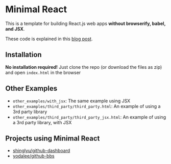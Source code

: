 Minimal React
=============
This is a template for building React.js web apps **without browserify, babel, and JSX**.

These code is explained in this [blog post][post]. 

## Installation

**No installation required!** Just clone the repo (or download the files as zip) and open `index.html` in the browser

## Other Examples
* `other_examples/with_jsx`: The same example using JSX 
* `other_examples/third_party/third_party.html`: An example of using a 3rd party library
* `other_examples/third_party/third_party_jsx.html`: An example of using a 3rd party library, with JSX

## Projects using Minimal React
* [shinglyu/github-dashboard](https://shinglyu.github.io/github-dashboard/)
* [yodalee/github-bbs](https://yodalee.github.io/github-bbs.html)

[post]: https://shinglyu.github.io/web/2018/02/08/minimal-react-js-without-a-build-step-updated.html

